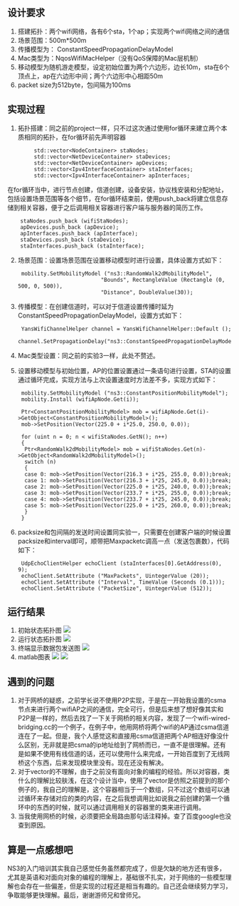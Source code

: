 ## 设计要求
1. 搭建拓扑：两个wifi网络，各有6个sta，1个ap；实现两个wifi网络之间的通信
2. 场景范围：500m*500m
3. 传播模型为：
    ConstantSpeedPropagationDelayModel
4. Mac类型为：NqosWifiMacHelper（没有QoS保障的Mac层机制）
5. 移动模型为随机游走模型，设定初始位置为两个六边形，边长10m，sta在6个顶点上，ap在六边形中间；两个六边形中心相距50m
6. packet size为512byte，包间隔为100ms
## 实现过程
1. 拓扑搭建：同之前的project一样，只不过这次通过使用for循环来建立两个本质相同的拓扑，在for循环前先声明容器

            std::vector<NodeContainer> staNodes;
            std::vector<NetDeviceContainer> staDevices;
            std::vector<NetDeviceContainer> apDevices;
            std::vector<Ipv4InterfaceContainer> staInterfaces;
            std::vector<Ipv4InterfaceContainer> apInterfaces;
在for循环当中，进行节点创建，信道创建，设备安装，协议栈安装和分配地址，包括设置场景范围等各个细节，在for循环结束前，使用push_back将建立信息存储到相关容器，便于之后调用相关容器进行客户端与服务器的简历工作。

        staNodes.push_back (wifiStaNodes);
        apDevices.push_back (apDevice);
        apInterfaces.push_back (apInterface);
        staDevices.push_back (staDevice);
        staInterfaces.push_back (staInterface);
2. 场景范围：设置场景范围在设置移动模型时进行设置，具体设置方式如下：

        mobility.SetMobilityModel ("ns3::RandomWalk2dMobilityModel",
                                 "Bounds", RectangleValue (Rectangle (0, 500, 0, 500)),
                                 "Distance", DoubleValue(30));
3. 传播模型：在创建信道时，可以对于信道设置传播时延为ConstantSpeedPropagationDelayModel，设置方式如下：

        YansWifiChannelHelper channel = YansWifiChannelHelper::Default ();
        channel.SetPropagationDelay("ns3::ConstantSpeedPropagationDelayModel");  
4. Mac类型设置：同之前的实验3一样，此处不赘述。
5. 设置移动模型与初始位置，AP的位置设置通过一条语句进行设置，STA的设置通过循环完成，实现方法与上次设置速度时方法差不多，实现方式如下：

        mobility.SetMobilityModel ("ns3::ConstantPositionMobilityModel");
        mobility.Install (wifiApNode.Get(i));

        Ptr<ConstantPositionMobilityModel> mob = wifiApNode.Get(i)->GetObject<ConstantPositionMobilityModel>();
        mob->SetPosition(Vector(225.0 + i*25.0, 250.0, 0.0));

        for (uint n = 0; n < wifiStaNodes.GetN(); n++)
        {
         Ptr<RandomWalk2dMobilityModel> mob = wifiStaNodes.Get(n)->GetObject<RandomWalk2dMobilityModel>();
         switch (n)
         {
         case 0: mob->SetPosition(Vector(216.3 + i*25, 255.0, 0.0));break;
         case 1: mob->SetPosition(Vector(216.3 + i*25, 245.0, 0.0));break;
         case 2: mob->SetPosition(Vector(225.0 + i*25, 240.0, 0.0));break;
         case 3: mob->SetPosition(Vector(233.7 + i*25, 255.0, 0.0));break;
         case 4: mob->SetPosition(Vector(233.7 + i*25, 245.0, 0.0));break;
         case 5: mob->SetPosition(Vector(225.0 + i*25, 260.0, 0.0));break;
         }
        }
6. packsize和包间隔的发送时间设置同实验一，只需要在创建客户端的时候设置packsize和interval即可，顺带把Maxpacketc调高一点（发送包裹数），代码如下：

        UdpEchoClientHelper echoClient (staInterfaces[0].GetAddress(0), 9);
        echoClient.SetAttribute ("MaxPackets", UintegerValue (20));
        echoClient.SetAttribute ("Interval", TimeValue (Seconds (0.1)));
        echoClient.SetAttribute ("PacketSize", UintegerValue (512));

## 运行结果
1. 初始状态拓扑图
![](http://i2.piimg.com/567571/86c49a715001dd1c.png)
2. 运行状态拓扑图
![](http://i2.piimg.com/567571/29e9e696965f8c07.png)
3. 终端显示数据包发送图
![](http://i2.piimg.com/567571/73cd740eb8168090.png)
4. matlab图表
![](http://i2.piimg.com/567571/4ff791a3dd8d619e.jpg)
![](http://i2.piimg.com/567571/d4e481e1e0e195b2.jpg)

## 遇到的问题
1. 对于网桥的疑惑，之前学长说不使用P2P实现，于是在一开始我设置的csma节点来进行两个wifiAP之间的通信，完全可行，但是后来想了想好像其实和P2P是一样的，然后去找了一下关于网桥的相关内容，发现了一个wifi-wired-bridging.cc的一个例子，在例子中，他用网桥将两个wifi的AP通过csma信道连在了一起。但是，我个人感觉这和直接用csma信道把两个AP相连好像没什么区别，无非就是把csma的ip地址给到了网桥而已，一直不是很理解。还有是如果不使用有线信道的话，还可以使用什么来完成，一开始百度到了无线网桥这个东西，后来发现模块里没有。现在还没有解决。
2. 对于vector的不理解，由于之前没有面向对象的编程的经验。所以对容器，类什么的理解比较肤浅，在这个设计当中，使用了vector是仿照之前提到的那个例子的，我自己的理解是，这个容器相当于一个数组，只不过这个数组可以通过循环来存储对应的类的内容，在之后我想调用比如说我之前创建的第一个循环中的东西的时候，就可以通过调用相关的容器里的类来进行调用。
3. 当我使用网桥的时候，必须要把全局路由那句话注释掉。查了百度google也没查到原因。
## 算是一点感想吧
NS3的入门培训其实我自己感觉任务虽然都完成了，但是欠缺的地方还有很多，尤其是英语和对面向对象的编程的理解上，基础很不扎实，对于网络的一些模型理解也会存在一些偏差，但是实现的过程还是相当有趣的。自己还会继续努力学习，争取能够更快理解。最后，谢谢游师兄和曾师兄。
